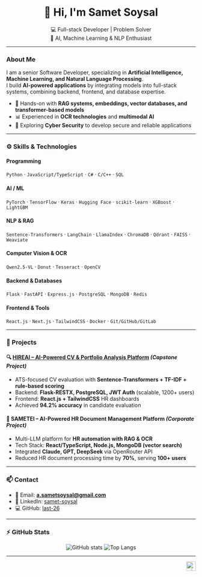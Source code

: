 <h1 align="center">👋 Hi, I'm Samet Soysal</h1>
<p align="center">
  💻 Full-stack Developer | Problem Solver <br>
  🧠 AI, Machine Learning & NLP Enthusiast <br>
</p>

---

###  About Me
I am a senior Software Developer, specializing in **Artificial Intelligence, Machine Learning, and Natural Language Processing**.  
I build **AI-powered applications** by integrating models into full-stack systems, combining backend, frontend, and database expertise.  

- 🚀 Hands-on with **RAG systems, embeddings, vector databases, and transformer-based models**  
- 📊 Experienced in **OCR technologies** and **multimodal AI**  
- 🔐 Exploring **Cyber Security** to develop secure and reliable applications  

---

### ⚙️ Skills & Technologies  

#### Programming
`Python` · `JavaScript/TypeScript` · `C#` · `C/C++` · `SQL`

#### AI / ML
`PyTorch` · `TensorFlow` · `Keras` · `Hugging Face` · `scikit-learn` · `XGBoost` · `LightGBM`

#### NLP & RAG
`Sentence-Transformers` · `LangChain` · `LlamaIndex` · `ChromaDB` · `Qdrant` · `FAISS` · `Weaviate`

#### Computer Vision & OCR
`Qwen2.5-VL` · `Donut` · `Tesseract` · `OpenCV`

#### Backend & Databases
`Flask` · `FastAPI` · `Express.js` · `PostgreSQL` · `MongoDB` · `Redis`

#### Frontend & Tools
`React.js` · `Next.js` · `TailwindCSS` · `Docker` · `Git/GitHub/GitLab`

---

### 📌 Projects  

#### 🔍 [HIREAI – AI-Powered CV & Portfolio Analysis Platform](https://github.com/last-26) *(Capstone Project)*  
- ATS-focused CV evaluation with **Sentence-Transformers + TF-IDF + rule-based scoring**  
- Backend: **Flask-RESTX, PostgreSQL, JWT Auth** (scalable, 1200+ users)  
- Frontend: **React.js + TailwindCSS** HR dashboards  
- Achieved **94.2% accuracy** in candidate evaluation  

#### 📑 SAMETEI – AI-Powered HR Document Management Platform *(Corporate Project)*  
- Multi-LLM platform for **HR automation with RAG & OCR**  
- Tech Stack: **React/TypeScript, Node.js, MongoDB (vector search)**  
- Integrated **Claude, GPT, DeepSeek** via OpenRouter API  
- Reduced HR document processing time by **70%**, serving **100+ users**  

---

### 📫 Contact
- 📧 Email: **a.sametsoysal@gmail.com**  
- 🔗 LinkedIn: [samet-soysal](https://linkedin.com/in/samet-soysal)  
- 💻 GitHub: [last-26](https://github.com/last-26)  

---

### ⚡ GitHub Stats
<p align="center">
  <img src="https://github-readme-stats.vercel.app/api?username=last-26&show_icons=true&theme=default" alt="GitHub stats" />
  <img src="https://github-readme-stats.vercel.app/api/top-langs/?username=last-26&layout=compact" alt="Top Langs" />
</p>

---

<p align="right">
  <img src="https://visitor-badge.laobi.icu/badge?page_id=last-26" alt="visitor badge" height="25"/>
</p>
